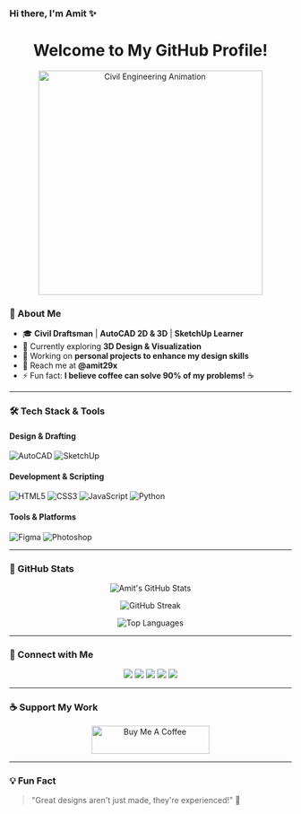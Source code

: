 ### Hi there, I'm Amit ✨

<h1 align="center">Welcome to My GitHub Profile!</h1>
<p align="center">
  <img src="https://media.giphy.com/media/3o7TKU8RvQuomFfUUU/giphy.gif" width="400" alt="Civil Engineering Animation">
</p>

### 🚀 About Me

- 🎓 **Civil Draftsman** | **AutoCAD 2D & 3D** | **SketchUp Learner**  
- 🌱 Currently exploring **3D Design & Visualization**  
- 🌟 Working on **personal projects to enhance my design skills**  
- 💌 Reach me at **@amit29x**  
- ⚡ Fun fact: **I believe coffee can solve 90% of my problems!** ☕  

---

### 🛠️ Tech Stack & Tools

#### **Design & Drafting**
![AutoCAD](https://img.shields.io/badge/-AutoCAD-red?style=for-the-badge&logo=autodesk&logoColor=white)
![SketchUp](https://img.shields.io/badge/-SketchUp-blue?style=for-the-badge&logo=sketchup&logoColor=white)

#### **Development & Scripting**
![HTML5](https://img.shields.io/badge/-HTML5-E34F26?style=for-the-badge&logo=html5&logoColor=white)
![CSS3](https://img.shields.io/badge/-CSS3-1572B6?style=for-the-badge&logo=css3&logoColor=white)
![JavaScript](https://img.shields.io/badge/-JavaScript-F7DF1E?style=for-the-badge&logo=javascript&logoColor=black)
![Python](https://img.shields.io/badge/-Python-3776AB?style=for-the-badge&logo=python&logoColor=white)

#### **Tools & Platforms**
![Figma](https://img.shields.io/badge/-Figma-F24E1E?style=for-the-badge&logo=figma&logoColor=white)
![Photoshop](https://img.shields.io/badge/-Photoshop-31A8FF?style=for-the-badge&logo=adobe-photoshop&logoColor=white)

---

### 💊 GitHub Stats

<p align="center">
  <img src="https://github-readme-stats.vercel.app/api?username=amit29x&show_icons=true&theme=radical" alt="Amit's GitHub Stats">
</p>

<p align="center">
  <img src="https://github-readme-streak-stats.herokuapp.com/?user=amit29x&theme=radical" alt="GitHub Streak">
</p>

<p align="center">
  <img src="https://github-readme-stats.vercel.app/api/top-langs?username=amit29x&show_icons=true&layout=compact&theme=radical" alt="Top Languages">
</p>

---

### 🔗 Connect with Me
<p align="center">
  <a href="https://linkedin.com/in/amit29x"><img src="https://img.shields.io/badge/-LinkedIn-0A66C2?style=for-the-badge&logo=linkedin&logoColor=white"></a>
  <a href="https://www.threads.net/@amit29x"><img src="https://img.shields.io/badge/-Threads-000000?style=for-the-badge&logo=threads&logoColor=white"></a>
  <a href="https://twitter.com/amit29x"><img src="https://img.shields.io/badge/-Twitter-1DA1F2?style=for-the-badge&logo=twitter&logoColor=white"></a>
  <a href="https://instagram.com/amit29x"><img src="https://img.shields.io/badge/-Instagram-E4405F?style=for-the-badge&logo=instagram&logoColor=white"></a>
  <a href="https://www.behance.net/amit29x"><img src="https://img.shields.io/badge/-Behance-1769FF?style=for-the-badge&logo=behance&logoColor=white"></a>
</p>

---

### ☕ Support My Work
<p align="center">
  <a href="https://www.buymeacoffee.com/amit29x"><img src="https://cdn.buymeacoffee.com/buttons/v2/default-yellow.png" height="50" width="210" alt="Buy Me A Coffee"></a>
</p>

---

### 💡 Fun Fact
> "Great designs aren't just made, they're experienced!" 🚀

